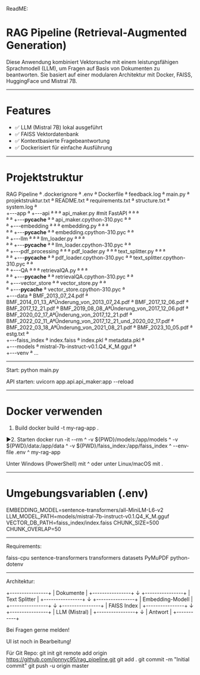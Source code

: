 ReadME: 
# RAG Pipeline (Retrieval-Augmented Generation)

Diese Anwendung kombiniert Vektorsuche mit einem leistungsfähigen Sprachmodell (LLM), um Fragen auf Basis von Dokumenten zu beantworten. Sie basiert auf einer modularen Architektur mit Docker, FAISS, HuggingFace und Mistral 7B.

---------------------------------

# Features

- ✅ LLM (Mistral 7B) lokal ausgeführt
- ✅ FAISS Vektordatenbank
- ✅ Kontextbasierte Fragebeantwortung
- ✅ Dockerisiert für einfache Ausführung

---------------------------------

# Projektstruktur
RAG Pipeline
ª   .dockerignore
ª   .env
ª   Dockerfile
ª   feedback.log
ª   main.py
ª   projektstruktur.txt
ª   README.txt
ª   requirements.txt
ª   structure.txt
ª   system.log
ª   
+---app
ª   +---api
ª   ª   ª   api_maker.py #mit FastAPI
ª   ª   ª   
ª   ª   +---__pycache__
ª   ª           api_maker.cpython-310.pyc
ª   ª           
ª   +---embedding
ª   ª   ª   embedding.py
ª   ª   ª   
ª   ª   +---__pycache__
ª   ª           embedding.cpython-310.pyc
ª   ª           
ª   +---llm
ª   ª   ª   llm_loader.py
ª   ª   ª   
ª   ª   +---__pycache__
ª   ª           llm_loader.cpython-310.pyc
ª   ª           
ª   +---pdf_processing
ª   ª   ª   pdf_loader.py
ª   ª   ª   text_splitter.py
ª   ª   ª   
ª   ª   +---__pycache__
ª   ª           pdf_loader.cpython-310.pyc
ª   ª           text_splitter.cpython-310.pyc
ª   ª           
ª   +---QA
ª   ª   ª   retrievalQA.py
ª   ª   ª   
ª   ª   +---__pycache__
ª   ª           retrievalQA.cpython-310.pyc
ª   ª           
ª   +---vector_store
ª       ª   vector_store.py
ª       ª   
ª       +---__pycache__
ª               vector_store.cpython-310.pyc
ª               
+---data
ª       BMF_2013_07_24.pdf
ª       BMF_2014_01_13_AªÛnderung_von_2013_07_24.pdf
ª       BMF_2017_12_06.pdf
ª       BMF_2017_12_21.pdf
ª       BMF_2019_08_08_AªÛnderung_von_2017_12_06.pdf
ª       BMF_2020_02_17_AªÛnderung_von_2017_12_21.pdf
ª       BMF_2022_02_11_AªÛnderung_von_2017_12_21_und_2020_02_17.pdf
ª       BMF_2022_03_18_AªÛnderung_von_2021_08_21.pdf
ª       BMF_2023_10_05.pdf
ª       estg.txt
ª       
+---faiss_index
ª       index.faiss
ª       index.pkl
ª       metadata.pkl
ª       
+---models
ª       mistral-7b-instruct-v0.1.Q4_K_M.gguf
ª       
+---venv
    ª  ...


---------------------------------
Start:
python main.py

API starten:
uvicorn app.api.api_maker:app --reload


---------------------------------
# Docker verwenden

1. Build
docker build -t my-rag-app .

▶2. Starten
docker run -it --rm ^
  -v ${PWD}/models:/app/models ^
  -v ${PWD}/data:/app/data ^
  -v ${PWD}/faiss_index:/app/faiss_index ^
  --env-file .env ^
  my-rag-app

Unter Windows (PowerShell) mit ^ oder unter Linux/macOS mit \.

---------------------------------

# Umgebungsvariablen (.env)

EMBEDDING_MODEL=sentence-transformers/all-MiniLM-L6-v2
LLM_MODEL_PATH=models/mistral-7b-instruct-v0.1.Q4_K_M.gguf
VECTOR_DB_PATH=faiss_index/index.faiss
CHUNK_SIZE=500
CHUNK_OVERLAP=50

---------------------------------

Requirements: 

faiss-cpu
sentence-transformers
transformers
datasets
PyMuPDF
python-dotenv

---------------------------------

Architektur:

+----------------+
|  Dokumente     |
+----------------+
        ↓
+----------------+
|  Text Splitter |
+----------------+
        ↓
+----------------+
| Embedding-Modell |
+----------------+
        ↓
+----------------+
| FAISS Index   |
+----------------+
        ↓
+----------------+
|  LLM (Mistral) |
+----------------+
        ↓
|  Antwort  |
+-----------+


Bei Fragen gerne melden!

UI ist noch in Bearbeitung!

Für Git Repo:
git init
git remote add origin https://github.com/jonnyc95/rag_pipeline.git
git add .
git commit -m "Initial commit"
git push -u origin master

